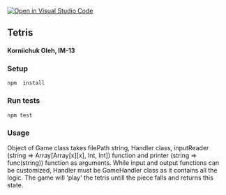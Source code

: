 [![Open in Visual Studio Code](https://classroom.github.com/assets/open-in-vscode-718a45dd9cf7e7f842a935f5ebbe5719a5e09af4491e668f4dbf3b35d5cca122.svg)](https://classroom.github.com/online_ide?assignment_repo_id=13010971&assignment_repo_type=AssignmentRepo)

## Tetris
#### Korniichuk Oleh, IM-13

### Setup

  ```npm  install```

### Run tests

  ```npm test```

### Usage

  Object of Game class takes filePath string, Handler class, inputReader (string => Array[Array[x][x], Int, Int]) function and printer (string => func(string)) function as arguments.
  While input and output functions can be customized, Handler must be GameHandler class as it contains all the logic.
  The game will 'play' the tetris untill the piece falls and returns this state.
